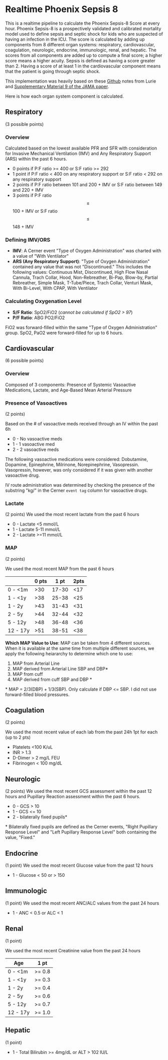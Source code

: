 # Realtime Phoenix Sepsis 8 
This is a realtime pipeline to calculate the Phoenix Sepsis-8 Score at every hour.
Phoenix Sepsis-8 is a prospectively validated and calibrated mortality model used to define sepsis and septic shock for kids who are suspected of having an infection in the ICU. The score is calculated by adding up components from 8 different organ systems: respiratory, cardiovascular, coagulation, neurologic, endocrine, immunologic, renal, and hepatic. The scores from all components are added up to compute a final score; a higher score means a higher acuity. Sepsis is defined as having a score greater than 2. Having a score of at least 1 in the cardiovascular component means that the patient is going through septic shock.

This implementation was heavily based on these [Github](https://cu-dbmi-peds.github.io/phoenix/articles/ehr_implementation_notes.html) notes from Lurie and [Supplementary Material 9 of the JAMA paper](https://docs.google.com/spreadsheets/d/1dzkRYRq-ehlqXpVw0DeMecpYPWbqJULDxmiNrc12rBs/edit?usp=sharing).

Here is how each organ system component is calculated.

## Respiratory
(3 possible points)

### Overview
Calculated based on the lowest available PFR and SFR with consideration for Invasive Mechanical Ventilation (IMV) and Any Respiratory Support (ARS) within the past 6 hours.

* 0 points if P:F ratio >= 400 or S:F ratio >= 292
* 1 point if P:F ratio < 400 on any respiratory support or S:F ratio < 292 on any respiratory support
* 2 points if P:F ratio between 101 and 200 + IMV or S:F ratio between 149 and 220 + IMV
* 3 points if P:F ratio $$\leq$$ 100 + IMV or S:F ratio $$\leq$$ 148 + IMV

### Defining IMV/ORS
* **IMV**: A Cerner event "Type of Oxygen Administration" was charted with a value of "With Ventilator"
* **ARS (Any Respiratory Support)**: "Type of Oxygen Administration" contained any value that was not "Discontinued." This includes the following values: Continuous Mist, Discontinued, High Flow Nasal Cannula, Trach Collar, Hood, Non-Rebreather, Bi-Pap, Blow-by, Partial Rebreather, Simple Mask, T-Tube/Piece, Trach Collar, Venturi Mask, With Bi-Level, With CPAP, With Ventilator

### Calculating Oxygenation Level
* **S/F Ratio**: SpO2/FiO2 (_cannot be calculated if SpO2 > 97_)
* **P/F Ratio**: ABG PO2/FiO2

FiO2 was forward-filled within the same "Type of Oxygen Administration" group. SpO2, PaO2 were forward-filled for up to 6 hours.

## Cardiovascular
(6 possible points)

### Overview 
Composed of 3 components: Presence of Systemic Vasoactive Medications, Lactate, and Age-Based Mean Arterial Pressure

### Presence of Vasoactives
(2 points)

Based on the # of vasoactive meds received through an IV within the past 6h
* 0 - No vasoactive meds
* 1 - 1 vasoactive med
* 2 - 2 vasoactive meds

The following vasoactive medications were considered: Dobutamine, Dopamine, Epinephrine, Milrinone, Norepinephrine, Vasopressin. Vasopressin, however, was only considered if it was given with another vasoactive drug.

IV route administration was determined by checking the presence of the substring "kg/" in the Cerner `event tag` column for vasoactive drugs.

### Lactate
(2 points)
We used the most recent lactate from the past 6 hours

* 0 - Lactate <5 mmol/L
* 1 - Lactate 5-11 mmol/L
* 2 - Lactate >=11 mmol/L


### MAP
(2 points)

We used the most recent MAP from the past 6 hours

|          | 0 pts | 1 pt  | 2pts |
|----------|-------|-------|------|
| 0 - <1m  | >30   | 17-30 | <17  |
| 1 - <1y  | >38   | 25-38 | <25  |
| 1 - 2y   | >43   | 31-43 | <31  |
| 2 - 5y   | >44   | 32-44 | <32  |
| 5 - 12y  | >48   | 36-48 | <36  |
| 12 - 17y | >51   | 38-51 | <38  |

**Which MAP Value to Use**: MAP can be taken from 4 different sources. When it is available at the same time from multiple different sources, we apply the following heiararchy to determine which one to use:
1. MAP from Arterial Line
2. MAP derived from Arterial Line SBP and DBP*
3. MAP from cuff
4. MAP derived from cuff SBP and DBP *

\* MAP = 2/3(DBP) + 1/3(SBP). Only calculate if DBP <= SBP. I did not use forward-filled blood pressures.

## Coagulation
(2 points)

We used the most recent value of each lab from the past 24h
1pt for each (up to 2 pts)
* Platelets <100 K/uL 
* INR > 1.3
* D-Dimer > 2 mg/L FEU
* Fibrinogen < 100 mg/dL

## Neurologic
(2 points)
We used the most recent GCS assessment within the past 12 hours and Pupillary Reaction assessment within the past 6 hours.

* 0 - GCS > 10
* 1 - GCS <= 10
* 2 - bilaterally fixed pupils*

\* Bilaterally fixed pupils are defined as the Cerner events, "Right Pupillary Response Level" and "Left Pupillary Response Level" both containing the value, "Fixed." 


## Endocrine
(1 point)
We used the most recent Glucose value from the past 12 hours

* 1 - Glucose < 50 or > 150

## Immunologic
(1 point)
We used the most recent ANC/ALC values from the past 24 hours

* 1 - ANC < 0.5 or ALC < 1

## Renal
(1 point)

We used the most recent Creatinine value from the past 24 hours

|   Age    |  1 pt  |
|----------|--------|
| 0 - <1m  | >= 0.8 |
| 1 - <1y  | >= 0.3 |
| 1 - 2y   | >= 0.4 |
| 2 - 5y   | >= 0.6 |
| 5 - 12y  | >= 0.7 |
| 12 - 17y | >= 1.0 |

## Hepatic
(1 point)

* 1 - Total Bilirubin >= 4mg/dL or ALT > 102 IU/L

